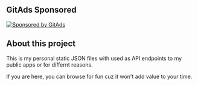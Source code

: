 ## GitAds Sponsored
[![Sponsored by GitAds](https://staging.gitads.dev/v1/ad-serve?source=hotheadhacker/json-data@github)](https://staging.gitads.dev/v1/ad-track?source=hotheadhacker/json-data@github)
<!-- GitAds-Verify: P9ANXMGBLF9BL2B29UN4EUVL9I6BX9M7 -->
## About this project
This is my personal static JSON files with used as API endpoints to my public apps or for differnt reasons.

If you are here, you can browse for fun cuz it won't add value to your time.
